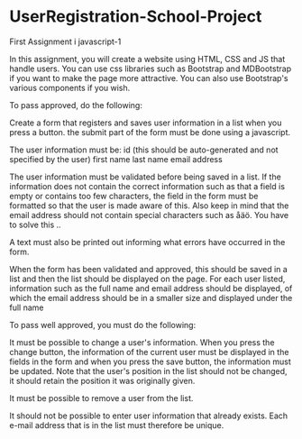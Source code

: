 # UserRegistration-School-Project
First Assignment i javascript-1

In this assignment, you will create a website using HTML, CSS and JS that handle users. You can use css libraries such as Bootstrap and MDBootstrap if you want to make the page more attractive. You can also use Bootstrap's various components if you wish.

 

To pass approved, do the following:

Create a form that registers and saves user information in a list when you press a button. the submit part of the form must be done using a javascript.

The user information must be:
id (this should be auto-generated and not specified by the user)
first name
last name
email address

The user information must be validated before being saved in a list. If the information does not contain the correct information such as that a field is empty or contains too few characters, the field in the form must be formatted so that the user is made aware of this. Also keep in mind that the email address should not contain special characters such as åäö. You have to solve this ..

A text must also be printed out informing what errors have occurred in the form.

When the form has been validated and approved, this should be saved in a list and then the list should be displayed on the page. For each user listed, information such as the full name and email address should be displayed, of which the email address should be in a smaller size and displayed under the full name

To pass well approved, you must do the following:

It must be possible to change a user's information. When you press the change button, the information of the current user must be displayed in the fields in the form and when you press the save button, the information must be updated. Note that the user's position in the list should not be changed, it should retain the position it was originally given.

It must be possible to remove a user from the list.

It should not be possible to enter user information that already exists. Each e-mail address that is in the list must therefore be unique.
